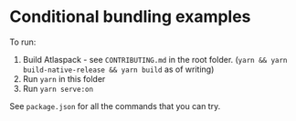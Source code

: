# Conditional bundling examples

To run:

1. Build Atlaspack - see `CONTRIBUTING.md` in the root folder. (`yarn && yarn build-native-release && yarn build` as of writing)
2. Run `yarn` in this folder
3. Run `yarn serve:on`

See `package.json` for all the commands that you can try.
